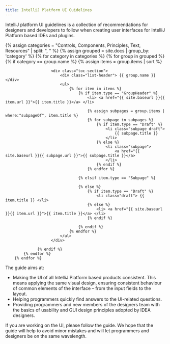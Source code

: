 ```yaml
---
title: IntelliJ Platform UI Guidelines
---
```


IntelliJ platform UI guidelines is a collection of recommendations for designers and developers to follow when creating user interfaces for IntelliJ Platform based IDEs and plugins. 

<div class="separator"></div>

<div class="toc-mainpage__container">
    {% assign categories = "Controls, Components, Principles, Text, Resources" | split: ", " %}
    {% assign grouped = site.docs | group_by: 'category' %}
        {% for category in categories %}
            {% for group in grouped %}     
                {% if category == group.name %}      
                    {% assign items = group.items | sort %}
                
                        <div class="toc-section">
                            <div class="list-header"> {{ group.name }} </div>
                            <ul>                    
                                {% for item in items %}        
                                    {% if item.type == "GroupHeader" %}
                                        <li> <a href="{{ site.baseurl }}{{ item.url }}">{{ item.title }}</a> </li>                                
                                        
                                        {% assign subpages = group.items | where:"subpageOf", item.title %}                                
                                        {% for subpage in subpages %}
                                            {% if item.type == "Draft" %}
                                                <li class="subpage draft"> 
                                                    {{ subpage.title }} 
                                                </li>
                                            {% else %}
                                                <li class="subpage">                                        
                                                    <a href="{{ site.baseurl }}{{ subpage.url }}">{{ subpage.title }}</a>
                                                </li>
                                            {% endif %}
                                        {% endfor %}
                            
                                    {% elsif item.type == "Subpage" %}
            
                                    {% else %}
                                        {% if item.type == "Draft" %}
                                            <li class="draft"> {{ item.title }} </li>
                                        {% else %}
                                            <li> <a href="{{ site.baseurl }}{{ item.url }}">{{ item.title }}</a> </li>
                                        {% endif %}
                                        
                                    {% endif %}        
                                {% endfor %}
                            </ul>
                        </div>
                  
                  {% endif %}                  
            {% endfor %}
        {% endfor %}
</div>

<div class="separator"></div>

The guide aims at: 
* Making the UI of all IntelliJ Platform based products consistent. This means applying the same visual design, ensuring consistent behaviour of common elements of the interface – from the input fields to the layout.
* Helping programmers quickly find answers to the UI-related questions.
* Providing programmers and new members of the designers team with the basics of usability and GUI design principles adopted by IDEA designers.

If you are working on the UI, please follow the guide. We hope that the guide will help to avoid minor mistakes and will let programmers and designers be on the same wavelength.